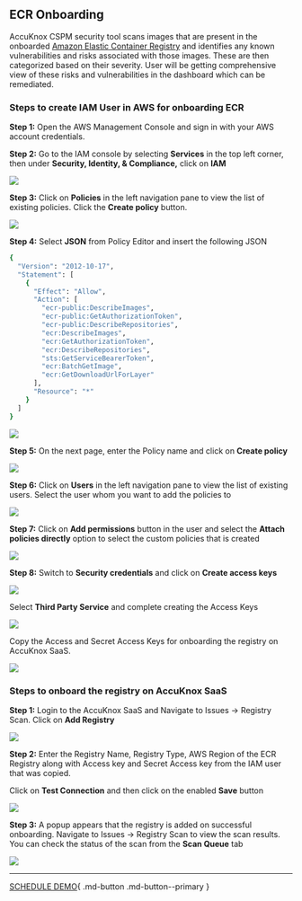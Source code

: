 

## ECR Onboarding

AccuKnox CSPM security tool scans images that are present in the onboarded [Amazon Elastic Container Registry](https://aws.amazon.com/ecr/) and identifies any known vulnerabilities and risks associated with those images. These are then categorized based on their severity. User will be getting comprehensive view of these risks and vulnerabilities in the dashboard which can be remediated.

### **Steps to create IAM User in AWS for onboarding ECR**

**Step 1:** Open the AWS Management Console and sign in with your AWS account credentials.

**Step 2:** Go to the IAM console by selecting **Services** in the top left corner, then under **Security, Identity, & Compliance,** click on **IAM**

![](images/ecr/ecr-0.png)

**Step 3:** Click on **Policies** in the left navigation pane to view the list of existing policies. Click the **Create policy** button.

![](images/ecr/ecr-1.png)

**Step 4:** Select **JSON** from Policy Editor and insert the following JSON

```sh
{
  "Version": "2012-10-17",
  "Statement": [
    {
      "Effect": "Allow",
      "Action": [
        "ecr-public:DescribeImages",
        "ecr-public:GetAuthorizationToken",
        "ecr-public:DescribeRepositories",
        "ecr:DescribeImages",
        "ecr:GetAuthorizationToken",
        "ecr:DescribeRepositories",
        "sts:GetServiceBearerToken",
        "ecr:BatchGetImage",
        "ecr:GetDownloadUrlForLayer"
      ],
      "Resource": "*"
    }
  ]
}
```

![](images/ecr/ecr-3.png)

**Step 5:** On the next page, enter the Policy name and click on **Create policy**

![](images/ecr/ecr-5.png)

**Step 6:** Click on **Users** in the left navigation pane to view the list of existing users. Select the user whom you want to add the policies to

![](images/ecr/ecr-7.png)

**Step 7:** Click on **Add permissions** button in the user and select the **Attach policies directly** option to select the custom policies that is created

![](images/ecr/ecr-8.png)

**Step 8:** Switch to **Security credentials** and click on **Create access keys**

![](images/ecr/ecr-9.png)

Select **Third Party Service** and complete creating the Access Keys

![](images/ecr/ecr-10.png)

Copy the Access and Secret Access Keys for onboarding the registry on AccuKnox SaaS.

![](images/ecr/ecr-14.png)

### **Steps to onboard the registry on AccuKnox SaaS**

**Step 1:** Login to the AccuKnox SaaS and Navigate to Issues → Registry Scan. Click on **Add Registry**

![](images/ecr/ecr-11.png)

**Step 2:** Enter the Registry Name, Registry Type, AWS Region of the ECR Registry along with Access key and Secret Access key from the IAM user that was copied.

Click on **Test Connection** and then click on the enabled **Save** button

![](images/ecr/ecr-12.png)

**Step 3:** A popup appears that the registry is added on successful onboarding. Navigate to Issues → Registry Scan to view the scan results. You can check the status of the scan from the **Scan Queue** tab

![](images/ecr/ecr-13.png)

- - -
[SCHEDULE DEMO](https://www.accuknox.com/contact-us){ .md-button .md-button--primary }